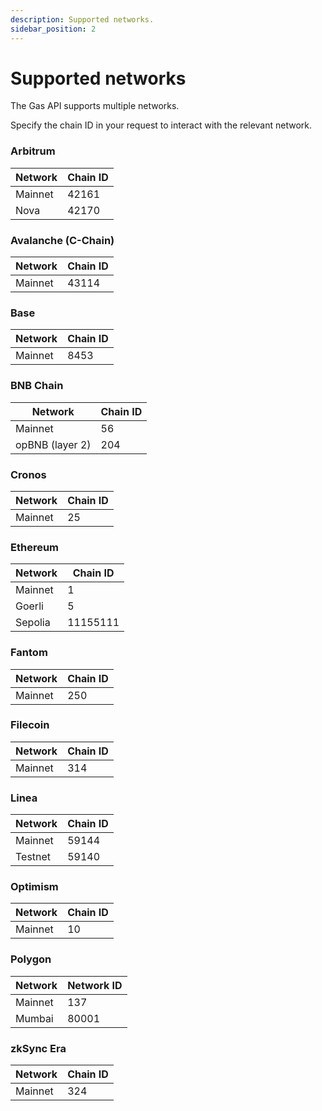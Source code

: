 ```yaml
---
description: Supported networks.
sidebar_position: 2
---
```


# Supported networks

The Gas API supports multiple networks.

Specify the chain ID in your request to interact with the relevant network.

### Arbitrum

| Network | Chain ID |
|---------|----------|
| Mainnet | 42161    |
| Nova    | 42170    |

### Avalanche (C-Chain)

| Network | Chain ID |
|---------|----------|
| Mainnet | 43114    |


### Base

| Network | Chain ID |
|---------|----------|
| Mainnet | 8453     |

### BNB Chain

| Network         | Chain ID |
|-----------------|----------|
| Mainnet         | 56       |
| opBNB (layer 2) | 204      |

### Cronos

| Network | Chain ID |
|---------|----------|
| Mainnet | 25       |

### Ethereum

| Network | Chain ID |
|---------|----------|
| Mainnet | 1        |
| Goerli  | 5        |
| Sepolia | 11155111 |

### Fantom

| Network | Chain ID |
|---------|----------|
| Mainnet | 250      |

### Filecoin

| Network | Chain ID |
|---------|----------|
| Mainnet | 314      |

### Linea

| Network | Chain ID |
|---------|----------|
| Mainnet | 59144    |
| Testnet | 59140    |

### Optimism

| Network | Chain ID |
|---------|----------|
| Mainnet | 10       |

### Polygon

| Network | Network ID |
|---------|------------|
| Mainnet | 137        |
| Mumbai  | 80001      |

### zkSync Era

| Network | Chain ID |
|---------|----------|
| Mainnet | 324      |
